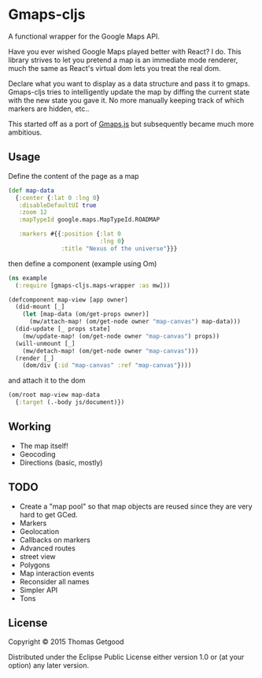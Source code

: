 # Gmaps-cljs

A functional wrapper for the Google Maps API.

Have you ever wished Google Maps played better with React? I do. This
library strives to let you pretend a map is an immediate mode
renderer, much the same as React's virtual dom lets you treat the real
dom.

Declare what you want to display as a data structure and pass it to
gmaps. Gmaps-cljs tries to intelligently update the map by diffing
the current state with the new state you gave it. No more manually
keeping track of which markers are hidden, etc..

This started off as a port of
[Gmaps.js](https://hpneo.github.io/gmaps/) but subsequently became
much more ambitious.

## Usage

Define the content of the page as a map

```clojure
(def map-data
  {:center {:lat 0 :lng 0}
   :disableDefaultUI true
   :zoom 12
   :mapTypeId google.maps.MapTypeId.ROADMAP

   :markers #{{:position {:lat 0
                          :lng 0}
               :title "Nexus of the universe"}}}
```

then define a component (example using Om)

```clojure
(ns example
  (:require [gmaps-cljs.maps-wrapper :as mw]))

(defcomponent map-view [app owner]
  (did-mount [_]
    (let [map-data (om/get-props owner)]
      (mw/attach-map! (om/get-node owner "map-canvas") map-data)))
  (did-update [_ props state]
    (mw/update-map! (om/get-node owner "map-canvas") props))
  (will-unmount [_]
    (mw/detach-map! (om/get-node owner "map-canvas")))
  (render [_]
    (dom/div {:id "map-canvas" :ref "map-canvas"})))
```
 
and attach it to the dom

```clojure
(om/root map-view map-data
  {:target (.-body js/document)})
```

## Working

* The map itself!
* Geocoding
* Directions (basic, mostly)

## TODO

* Create a "map pool" so that map objects are reused since they are
  very hard to get GCed.
* Markers
* Geolocation
* Callbacks on markers
* Advanced routes
* street view
* Polygons
* Map interaction events
* Reconsider all names
* Simpler API
* Tons 

## License

Copyright © 2015 Thomas Getgood

Distributed under the Eclipse Public License either version 1.0 or (at
your option) any later version.
